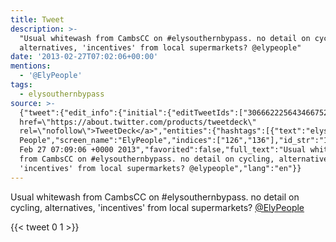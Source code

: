 ```yaml
---
title: Tweet
description: >-
  "Usual whitewash from CambsCC on #elysouthernbypass. no detail on cycling,
  alternatives, 'incentives' from local supermarkets? @elypeople"
date: '2013-02-27T07:02:06+00:00'
mentions:
  - '@ElyPeople'
tags:
  - elysouthernbypass
source: >-
  {"tweet":{"edit_info":{"initial":{"editTweetIds":["306662225643466752"],"editableUntil":"2013-02-27T08:09:06.759Z","editsRemaining":"5","isEditEligible":true}},"retweeted":false,"source":"<a
  href=\"https://about.twitter.com/products/tweetdeck\"
  rel=\"nofollow\">TweetDeck</a>","entities":{"hashtags":[{"text":"elysouthernbypass","indices":["32","50"]}],"symbols":[],"user_mentions":[{"name":"Ely
  People","screen_name":"ElyPeople","indices":["126","136"],"id_str":"110462257","id":"110462257"}],"urls":[]},"display_text_range":["0","136"],"favorite_count":"0","id_str":"306662225643466752","truncated":false,"retweet_count":"1","id":"306662225643466752","created_at":"Wed
  Feb 27 07:09:06 +0000 2013","favorited":false,"full_text":"Usual whitewash
  from CambsCC on #elysouthernbypass. no detail on cycling, alternatives,
  'incentives' from local supermarkets? @elypeople","lang":"en"}}
---
```

Usual whitewash from CambsCC on #elysouthernbypass. no detail on cycling, alternatives, 'incentives' from local supermarkets? [@ElyPeople](https://twitter.com/@ElyPeople)
    
{{< tweet 0 1 >}}
    
